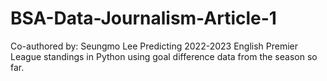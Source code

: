# BSA-Data-Journalism-Article-1
Co-authored by: Seungmo Lee
Predicting 2022-2023 English Premier League standings in Python using goal difference data from the season so far.
